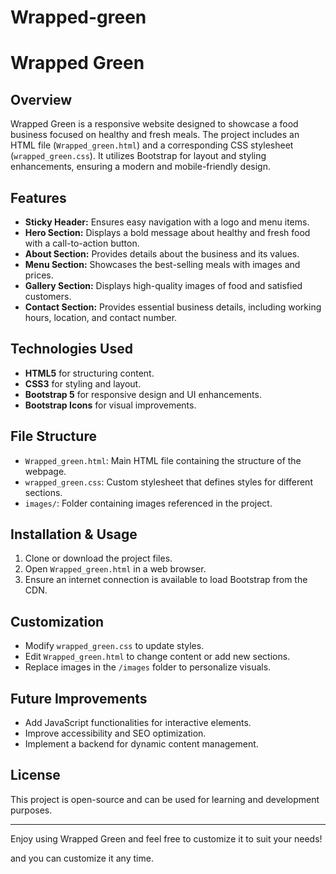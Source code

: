 # Wrapped-green
# Wrapped Green

## Overview

Wrapped Green is a responsive website designed to showcase a food business focused on healthy and fresh meals. The project includes an HTML file (`Wrapped_green.html`) and a corresponding CSS stylesheet (`wrapped_green.css`). It utilizes Bootstrap for layout and styling enhancements, ensuring a modern and mobile-friendly design.

## Features

- **Sticky Header:** Ensures easy navigation with a logo and menu items.
- **Hero Section:** Displays a bold message about healthy and fresh food with a call-to-action button.
- **About Section:** Provides details about the business and its values.
- **Menu Section:** Showcases the best-selling meals with images and prices.
- **Gallery Section:** Displays high-quality images of food and satisfied customers.
- **Contact Section:** Provides essential business details, including working hours, location, and contact number.

## Technologies Used

- **HTML5** for structuring content.
- **CSS3** for styling and layout.
- **Bootstrap 5** for responsive design and UI enhancements.
- **Bootstrap Icons** for visual improvements.

## File Structure

- `Wrapped_green.html`: Main HTML file containing the structure of the webpage.
- `wrapped_green.css`: Custom stylesheet that defines styles for different sections.
- `images/`: Folder containing images referenced in the project.

## Installation & Usage

1. Clone or download the project files.
2. Open `Wrapped_green.html` in a web browser.
3. Ensure an internet connection is available to load Bootstrap from the CDN.

## Customization

- Modify `wrapped_green.css` to update styles.
- Edit `Wrapped_green.html` to change content or add new sections.
- Replace images in the `/images` folder to personalize visuals.

## Future Improvements

- Add JavaScript functionalities for interactive elements.
- Improve accessibility and SEO optimization.
- Implement a backend for dynamic content management.

## License

This project is open-source and can be used for learning and development purposes.

---

Enjoy using Wrapped Green and feel free to customize it to suit your needs!

and you can customize it any time.

